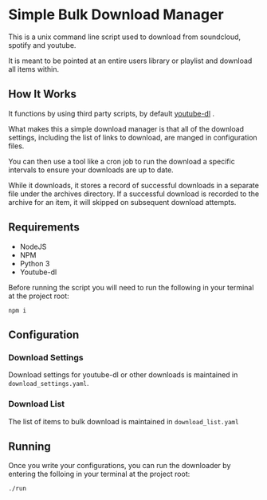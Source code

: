 # Simple Bulk Download Manager

This is a unix command line script used to download from soundcloud, spotify and youtube. 

It is meant to be pointed at an entire users library or playlist and download all items within. 


## How It Works

It functions by using third party scripts, by default [youtube-dl](https://github.com/ytdl-org/youtube-dl/) .

What makes this a simple download manager is that all of the download settings, including the list of links to download, are manged in configuration files. 

You can then use a tool like a cron job to run the download a specific intervals to ensure your downloads are up to date.

While it downloads, it stores a record of successful downloads in a separate file under the archives directory. If a successful download is recorded to the archive for an item, it will skipped on subsequent download attempts.


## Requirements

- NodeJS
- NPM
- Python 3
- Youtube-dl


Before running the script you will need to run the following in your terminal at the project root:

```
npm i
```


## Configuration

### Download Settings

Download settings for youtube-dl or other downloads is maintained in `download_settings.yaml`. 

### Download List

The list of items to bulk download is maintained in `download_list.yaml`

## Running

Once you write your configurations, you can run the downloader by entering the folloing in your terminal at the project root:

```
./run
```
